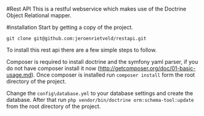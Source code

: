 #Rest API
This is a restful webservice which makes use of the Doctrine Object Relational mapper.

#installation
Start by getting a copy of the project.

`git clone git@github.com:jeroenrietveld/restapi.git`

To install this rest api there are a few simple steps to follow.

Composer is required to install doctrine and the symfony yaml parser, if you do not have composer install it now (http://getcomposer.org/doc/01-basic-usage.md).
Once composer is installed run `composer install` form the root directory of the project.

Change the `config\database.yml` to your database settings and create the database.
After that run `php vendor/bin/doctrine orm:schema-tool:update` from the root directory of the project.